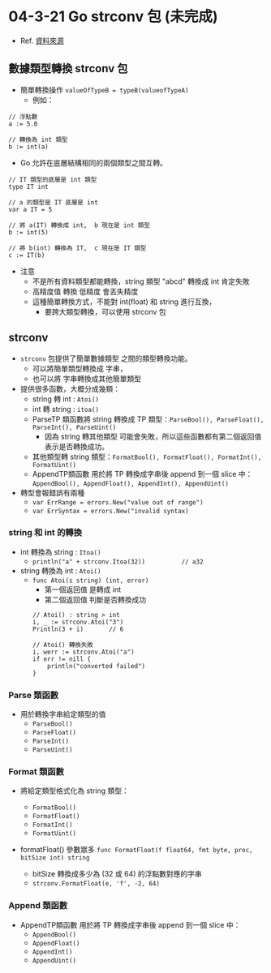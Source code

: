 # 04-3-21 Go strconv 包 (未完成)

* Ref. [資料來源](https://www.itread01.com/content/1540663406.html)

## 數據類型轉換 strconv 包

* 簡單轉換操作 `valueOfTypeB = typeB(valueofTypeA)`
	* 例如：
```
// 浮點數
a := 5.0

// 轉換為 int 類型
b := int(a)
```

* Go 允許在底層結構相同的兩個類型之間互轉。
```
// IT 類型的底層是 int 類型
type IT int

// a 的類型是 IT 底層是 int
var a IT = 5

// 將 a(IT) 轉換成 int,  b 現在是 int 類型
b := int(5)

// 將 b(int) 轉換為 IT,  c 現在是 IT 類型
c := IT(b)
```

* 注意
	* 不是所有資料類型都能轉換，string 類型 "abcd" 轉換成 int 肯定失敗
	* 高精度值 轉換 低精度 會丟失精度
	* 這種簡單轉換方式，不能對 int(float) 和 string 進行互換，
		* 要跨大類型轉換，可以使用 strconv 包

## strconv

* `strconv` 包提供了簡單數據類型 之間的類型轉換功能。
	* 可以將簡單類型轉換成 字串，
	* 也可以將 字串轉換成其他簡單類型
* 提供很多函數，大概分成幾類：
	* string 轉 int : `Atoi()`
	* int 轉 string : `itoa()`
	* ParseTP 類函數將 string 轉換成 TP 類型：`ParseBool(), ParseFloat(), ParseInt(), ParseUint()`
		* 因為 string 轉其他類型 可能會失敗，所以這些函數都有第二個返回值 表示是否轉換成功。
	* 其他類型轉 string 類型：`FormatBool(), FormatFloat(), FormatInt(), FormatUint()`
	* AppendTP類函數 用於將 TP 轉換成字串後 append 到一個 slice 中：`AppendBool(), AppendFloat(), AppendInt(), AppendUint()`
* 轉型會報錯誤有兩種
	* `var ErrRange = errors.New("value out of range")`
	* `var ErrSyntax = errors.New("invalid syntax)`

### string 和 int 的轉換

* int 轉換為 string : `Itoa()`
	* `println("a" + strconv.Itoa(32))          // a32`
* string 轉換為 int : `Atoi()`
	* `func Atoi(s string) (int, error)`
		* 第一個返回值 是轉成 int
		* 第二個返回值 判斷是否轉換成功
		```
		// Atoi() : string > int
		i, _ := strconv.Atoi("3")
		Println(3 + i)       // 6

		// Atoi() 轉換失敗
		i, werr := strconv.Atoi("a")
		if err != nill {
			println("converted failed")
		}
		```

### Parse 類函數

* 用於轉換字串給定類型的值
	* `ParseBool()`
	* `ParseFloat()`
	* `ParseInt()`
	* `ParseUint()`


### Format 類函數

* 將給定類型格式化為 string 類型：
	* `FormatBool()`
	* `FormatFloat()`
	* `FormatInt()`
	* `FormatUint()`

* formatFloat() 參數眾多 `func FormatFloat(f float64, fmt byte, prec, bitSize int) string`
	* bitSize 轉換成多少為 (32 或 64) 的浮點數對應的字串 
	* `strconv.FormatFloat(e, 'f', -2, 64)`
	
### Append 類函數

* AppendTP類函數 用於將 TP 轉換成字串後 append 到一個 slice 中：
	* `AppendBool()`
	* `AppendFloat()`
	* `AppendInt()`
	* `AppendUint()`